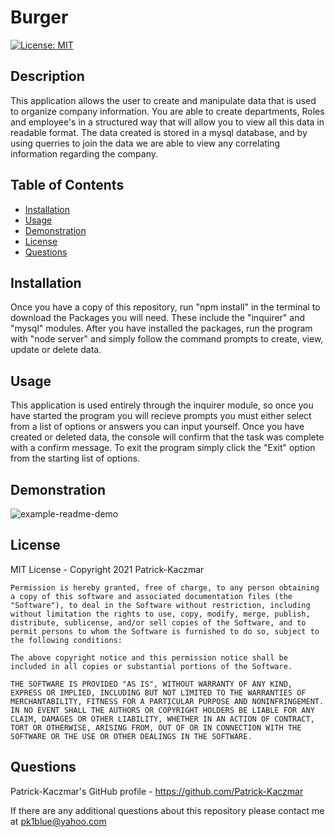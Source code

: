 # Burger

[![License: MIT](https://img.shields.io/badge/License-MIT-yellow.svg)](https://opensource.org/licenses/MIT)

## Description
This application allows the user to create and manipulate data that is used to organize company information. You are able to create departments, Roles and employee's in a structured way that will allow you to view all this data in readable format. The data created is stored in a mysql database, and by using querries to join the data we are able to view any correlating information regarding the company.

## Table of Contents
* [Installation](#Installation)
* [Usage](#Usage)
* [Demonstration](#Demonstration)
* [License](#License)
* [Questions](#Questions)

## Installation
Once you have a copy of this repository, run "npm install" in the terminal to download the Packages you will need. These include the "inquirer" and "mysql" modules.
After you have installed the packages, run the program with "node server" and simply follow the command prompts to create, view, update or delete data.

## Usage
This application is used entirely through the inquirer module, so once you have started the program you will recieve prompts you must either select from a list of options or answers you can input yourself. Once you have created or deleted data, the console will confirm that the task was complete with a confirm message. To exit the program simply click the "Exit" option from the starting list of options.

## Demonstration
![example-readme-demo](./assets/Employee-tracker-demo.gif)

## License
MIT License - Copyright 2021 Patrick-Kaczmar

    Permission is hereby granted, free of charge, to any person obtaining a copy of this software and associated documentation files (the "Software"), to deal in the Software without restriction, including without limitation the rights to use, copy, modify, merge, publish, distribute, sublicense, and/or sell copies of the Software, and to permit persons to whom the Software is furnished to do so, subject to the following conditions:
    
    The above copyright notice and this permission notice shall be included in all copies or substantial portions of the Software.
    
    THE SOFTWARE IS PROVIDED "AS IS", WITHOUT WARRANTY OF ANY KIND, EXPRESS OR IMPLIED, INCLUDING BUT NOT LIMITED TO THE WARRANTIES OF MERCHANTABILITY, FITNESS FOR A PARTICULAR PURPOSE AND NONINFRINGEMENT. IN NO EVENT SHALL THE AUTHORS OR COPYRIGHT HOLDERS BE LIABLE FOR ANY CLAIM, DAMAGES OR OTHER LIABILITY, WHETHER IN AN ACTION OF CONTRACT, TORT OR OTHERWISE, ARISING FROM, OUT OF OR IN CONNECTION WITH THE SOFTWARE OR THE USE OR OTHER DEALINGS IN THE SOFTWARE.

## Questions
Patrick-Kaczmar's GitHub profile - https://github.com/Patrick-Kaczmar

If there are any additional questions about this repository please contact me at pk1blue@yahoo.com
